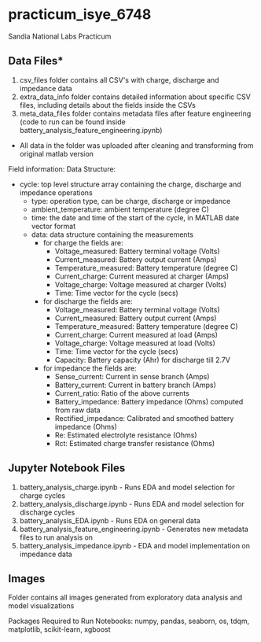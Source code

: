 # practicum_isye_6748
Sandia National Labs Practicum

## Data Files*
1. csv_files folder contains all CSV's with charge, discharge and impedance data
2. extra_data_info folder contains detailed information about specific CSV files, including details about the fields inside the CSVs
3. meta_data_files folder contains metadata files after feature engineering (code to run can be found inside battery_analysis_feature_engineering.ipynb)
* All data in the folder was uploaded after cleaning and transforming from original matlab version

Field information:
Data Structure:
- cycle:	top level structure array containing the charge, discharge and impedance operations
	- type: 	operation  type, can be charge, discharge or impedance
	- ambient_temperature:	ambient temperature (degree C)
	- time: 	the date and time of the start of the cycle, in MATLAB  date vector format
	- data:	data structure containing the measurements
	   - for charge the fields are:
			- Voltage_measured: 	Battery terminal voltage (Volts)
			- Current_measured:	Battery output current (Amps)
			- Temperature_measured: 	Battery temperature (degree C)
			- Current_charge:		Current measured at charger (Amps)
			- Voltage_charge:		Voltage measured at charger (Volts)
			- Time:			Time vector for the cycle (secs)
	   - for discharge the fields are:
			- Voltage_measured: 	Battery terminal voltage (Volts)
			- Current_measured:	Battery output current (Amps)
			- Temperature_measured: 	Battery temperature (degree C)
			- Current_charge:		Current measured at load (Amps)
			- Voltage_charge:		Voltage measured at load (Volts)
			- Time:			Time vector for the cycle (secs)
			- Capacity:		Battery capacity (Ahr) for discharge till 2.7V 
	   - for impedance the fields are:
			- Sense_current:		Current in sense branch (Amps)
			- Battery_current:	Current in battery branch (Amps)
			- Current_ratio:		Ratio of the above currents 
			- Battery_impedance:	Battery impedance (Ohms) computed from raw data
			- Rectified_impedance:	Calibrated and smoothed battery impedance (Ohms) 
			- Re:			Estimated electrolyte resistance (Ohms)
			- Rct:			Estimated charge transfer resistance (Ohms)

## Jupyter Notebook Files
1. battery_analysis_charge.ipynb - Runs EDA and model selection for charge cycles
2. battery_analysis_discharge.ipynb - Runs EDA and model selection for discharge cycles
3. battery_analysis_EDA.ipynb - Runs EDA on general data
4. battery_analysis_feature_engineering.ipynb - Generates new metadata files to run analysis on
5. battery_analysis_impedance.ipynb - EDA and model implementation on impedance data

## Images
Folder contains all images generated from exploratory data analysis and model visualizations

Packages Required to Run Notebooks:
numpy, pandas, seaborn, os, tdqm, matplotlib, scikit-learn, xgboost
